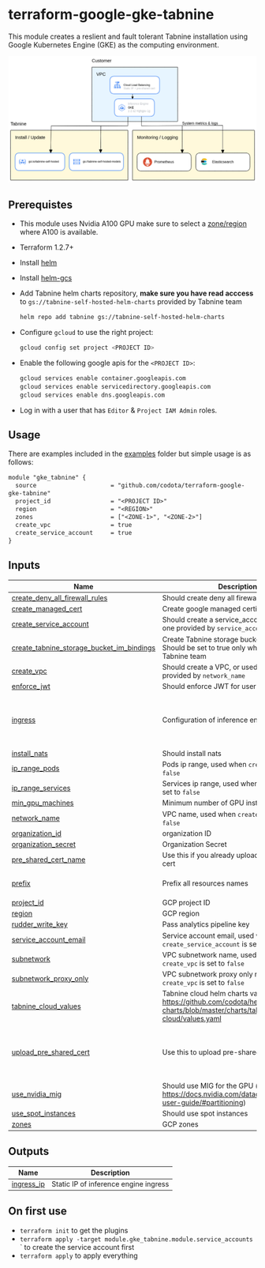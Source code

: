 # terraform-google-gke-tabnine

This module creates a reslient and fault tolerant Tabnine installation using Google
Kubernetes Engine (GKE) as the computing environment.

![Tabnine on GKE architecture diagram](img/arch.png)

## Prerequistes

- This module uses Nvidia A100 GPU make sure to select a [zone/region](https://cloud.google.com/compute/docs/gpus/gpu-regions-zones) where A100 is available.
- Terraform 1.2.7+
- Install [helm](https://helm.sh/)
- Install [helm-gcs](https://github.com/hayorov/helm-gcs)
- Add Tabnine helm charts repository, **make sure you have read acccess** to `gs://tabnine-self-hosted-helm-charts` provided by Tabnine team

  ```bash
  helm repo add tabnine gs://tabnine-self-hosted-helm-charts
  ```

- Configure `gcloud` to use the right project:

  ```bash
  gcloud config set project <PROJECT ID>
  ```

- Enable the following google apis for the `<PROJECT ID>`:

  ```bash
  gcloud services enable container.googleapis.com
  gcloud services enable servicedirectory.googleapis.com
  gcloud services enable dns.googleapis.com
  ```

- Log in with a user that has `Editor` & `Project IAM Admin` roles.

## Usage

There are examples included in the [examples](./examples/) folder but simple usage is as follows:

```hcl
module "gke_tabnine" {
  source                     = "github.com/codota/terraform-google-gke-tabnine"
  project_id                 = "<PROJECT ID>"
  region                     = "<REGION>"
  zones                      = ["<ZONE-1>", "<ZONE-2>"]
  create_vpc                 = true
  create_service_account     = true
}

```

<!-- BEGIN_TF_DOCS -->
## Inputs

| Name | Description | Type | Default | Required |
|------|-------------|------|---------|:--------:|
| <a name="input_create_deny_all_firewall_rules"></a> [create\_deny\_all\_firewall\_rules](#input\_create\_deny\_all\_firewall\_rules) | Should create deny all firewall rules | `bool` | `true` | no |
| <a name="input_create_managed_cert"></a> [create\_managed\_cert](#input\_create\_managed\_cert) | Create google managed certificate | `bool` | `false` | no |
| <a name="input_create_service_account"></a> [create\_service\_account](#input\_create\_service\_account) | Should create a service\_account, or used the one provided by `service_account_email` | `bool` | `false` | no |
| <a name="input_create_tabnine_storage_bucket_im_bindings"></a> [create\_tabnine\_storage\_bucket\_im\_bindings](#input\_create\_tabnine\_storage\_bucket\_im\_bindings) | Create Tabnine storage bucket im bindings. Should be set to true only when run by Tabnine team | `bool` | `false` | no |
| <a name="input_create_vpc"></a> [create\_vpc](#input\_create\_vpc) | Should create a VPC, or used the one provided by `network_name` | `bool` | `false` | no |
| <a name="input_enforce_jwt"></a> [enforce\_jwt](#input\_enforce\_jwt) | Should enforce JWT for user authentication | `bool` | `true` | no |
| <a name="input_ingress"></a> [ingress](#input\_ingress) | Configuration of inference engine | <pre>object({<br>    host     = string<br>    internal = bool<br>  })</pre> | `null` | no |
| <a name="input_install_nats"></a> [install\_nats](#input\_install\_nats) | Should install nats | `bool` | `false` | no |
| <a name="input_ip_range_pods"></a> [ip\_range\_pods](#input\_ip\_range\_pods) | Pods ip range, used when `create_vpc` is set to `false` | `string` | `""` | no |
| <a name="input_ip_range_services"></a> [ip\_range\_services](#input\_ip\_range\_services) | Services ip range, used when `create_vpc` is set to `false` | `string` | `""` | no |
| <a name="input_min_gpu_machines"></a> [min\_gpu\_machines](#input\_min\_gpu\_machines) | Minimum number of GPU instances | `number` | `1` | no |
| <a name="input_network_name"></a> [network\_name](#input\_network\_name) | VPC name, used when `create_vpc` is set to `false` | `string` | `""` | no |
| <a name="input_organization_id"></a> [organization\_id](#input\_organization\_id) | organization ID | `string` | n/a | yes |
| <a name="input_organization_secret"></a> [organization\_secret](#input\_organization\_secret) | Organization Secret | `string` | n/a | yes |
| <a name="input_pre_shared_cert_name"></a> [pre\_shared\_cert\_name](#input\_pre\_shared\_cert\_name) | Use this if you already uploaded a pre-shared cert | `string` | `null` | no |
| <a name="input_prefix"></a> [prefix](#input\_prefix) | Prefix all resources names | `string` | `"tabnine-self-hosted"` | no |
| <a name="input_project_id"></a> [project\_id](#input\_project\_id) | GCP project ID | `string` | n/a | yes |
| <a name="input_region"></a> [region](#input\_region) | GCP region | `string` | n/a | yes |
| <a name="input_rudder_write_key"></a> [rudder\_write\_key](#input\_rudder\_write\_key) | Pass analytics pipeline key | `string` | `null` | no |
| <a name="input_service_account_email"></a> [service\_account\_email](#input\_service\_account\_email) | Service account email, used when `create_service_account` is set to `false` | `string` | `""` | no |
| <a name="input_subnetwork"></a> [subnetwork](#input\_subnetwork) | VPC subnetwork name, used when `create_vpc` is set to `false` | `string` | `""` | no |
| <a name="input_subnetwork_proxy_only"></a> [subnetwork\_proxy\_only](#input\_subnetwork\_proxy\_only) | VPC subnetwork proxy only name, used when `create_vpc` is set to `false` | `string` | `""` | no |
| <a name="input_tabnine_cloud_values"></a> [tabnine\_cloud\_values](#input\_tabnine\_cloud\_values) | Tabnine cloud helm charts values, see https://github.com/codota/helm-charts/blob/master/charts/tabnine-cloud/values.yaml | `list(string)` | `[]` | no |
| <a name="input_upload_pre_shared_cert"></a> [upload\_pre\_shared\_cert](#input\_upload\_pre\_shared\_cert) | Use this to upload pre-shared cert | <pre>object({<br>    path_to_private_key = string<br>    path_to_certificate = string<br>  })</pre> | `null` | no |
| <a name="input_use_nvidia_mig"></a> [use\_nvidia\_mig](#input\_use\_nvidia\_mig) | Should use MIG for the GPU (see https://docs.nvidia.com/datacenter/tesla/mig-user-guide/#partitioning) | `bool` | `false` | no |
| <a name="input_use_spot_instances"></a> [use\_spot\_instances](#input\_use\_spot\_instances) | Should use spot instances | `bool` | `false` | no |
| <a name="input_zones"></a> [zones](#input\_zones) | GCP zones | `list(string)` | n/a | yes |

## Outputs

| Name | Description |
|------|-------------|
| <a name="output_ingress_ip"></a> [ingress\_ip](#output\_ingress\_ip) | Static IP of inference engine ingress |
<!-- END_TF_DOCS -->

## On first use

- `terraform init` to get the plugins
- `terraform apply -target module.gke_tabnine.module.service_accounts`
  ` to create the service account first
- `terraform apply` to apply everything
